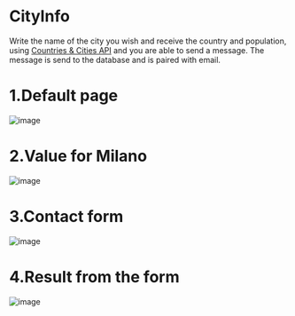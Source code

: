 # CityInfo
Write the name of the city you wish and receive the country and population, using [Countries & Cities API](https://documenter.getpostman.com/view/1134062/T1LJjU52)
and you are able to send a message. The message is send to the database and is paired with email.


# 1.Default page
![image](https://github.com/Damyan24/CityInfo/assets/117590469/cc049eab-2c75-4de5-9d15-639739784951)

# 2.Value for Milano
![image](https://github.com/Damyan24/CityInfo/assets/117590469/6c97aea4-46f4-4699-b3a3-f7bf0463719b)

# 3.Contact form 
![image](https://github.com/Damyan24/CityInfo/assets/117590469/b15d114f-49c0-4acf-af2a-966d2a15f2b4)

# 4.Result from the form

![image](https://github.com/Damyan24/CityInfo/assets/117590469/60c321c8-024e-449a-a0d8-f13a5941e933)








